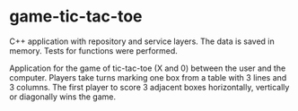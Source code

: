 # game-tic-tac-toe
C++ application with repository and service layers. The data is saved in memory. Tests for functions were performed. 

Application for the game of tic-tac-toe (X and 0) between the user and the computer. Players take turns marking one box from a table with 3 lines and 3 columns. The first player to score 3 adjacent boxes horizontally, vertically or diagonally wins the game.
